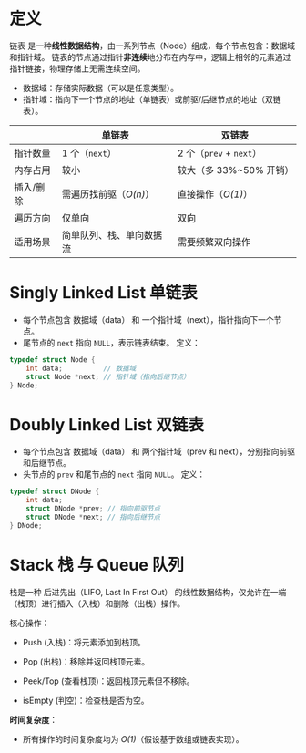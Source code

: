 # 定义
链表 是一种**线性数据结构**，由一系列节点（Node）组成，每个节点包含：数据域和指针域。
链表的节点通过指针**非连续**地分布在内存中，逻辑上相邻的元素通过指针链接，物理存储上无需连续空间。
- 数据域：存储实际数据（可以是任意类型）。
- 指针域：指向下一个节点的地址（单链表）或前驱/后继节点的地址（双链表）。

|       | 单链表            | 双链表                  |
| ----- | -------------- | -------------------- |
| 指针数量  | 1 个（`next`）    | 2 个（`prev` + `next`） |
| 内存占用  | 较小             | 较大（多 33%~50% 开销）     |
| 插入/删除 | 需遍历找前驱（_O(n)_） | 直接操作（_O(1)_）         |
| 遍历方向  | 仅单向            | 双向                   |
| 适用场景  | 简单队列、栈、单向数据流   | 需要频繁双向操作             |
# Singly Linked List 单链表
- 每个节点包含 数据域（data） 和 一个指针域（next），指针指向下一个节点。
- 尾节点的 `next` 指向 `NULL`，表示链表结束。
定义：
```c
typedef struct Node {
    int data;          // 数据域
    struct Node *next; // 指针域（指向后继节点）
} Node;
```

# Doubly Linked List 双链表
- 每个节点包含 数据域（data） 和 两个指针域（prev 和 next），分别指向前驱和后继节点。
- 头节点的 `prev` 和尾节点的 `next` 指向 `NULL`。
定义：
```c
typedef struct DNode {
    int data;
    struct DNode *prev; // 指向前驱节点
    struct DNode *next; // 指向后继节点
} DNode;
```

# Stack 栈 与 Queue 队列


栈是一种 后进先出（LIFO, Last In First Out） 的线性数据结构，仅允许在一端（栈顶）进行插入（入栈）和删除（出栈）操作。

核心操作：
- Push (入栈)：将元素添加到栈顶。
    
- Pop (出栈)：移除并返回栈顶元素。
    
- Peek/Top (查看栈顶)：返回栈顶元素但不移除。
    
- isEmpty (判空)：检查栈是否为空。
    

**时间复杂度**：

- 所有操作的时间复杂度均为 _O(1)_（假设基于数组或链表实现）。